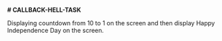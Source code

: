 **# CALLBACK-HELL-TASK** 

Displaying countdown from 10 to 1 on the screen and then display Happy Independence Day on the screen.
